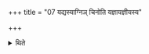 +++
title = "07 यद्यस्याग्निञ् चिनोति यज्ञायज्ञीयस्य"

+++

<details><summary>थिते</summary>

यद्यस्याग्निं चिनोति यज्ञायज्ञीयस्य स्तोत्र एकयाप्रस्तुतं भवति ७
</details>
